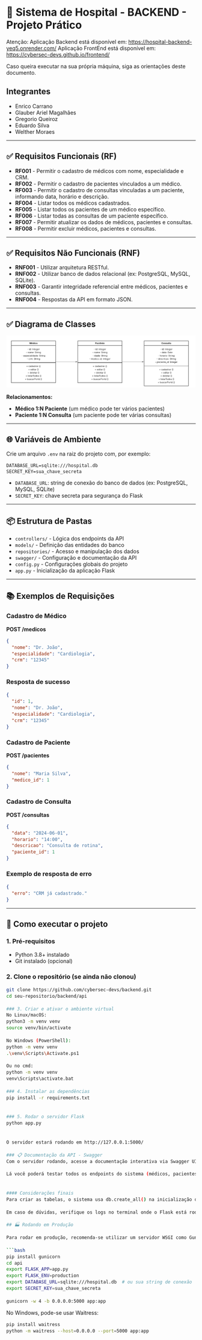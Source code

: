 # 🏥 Sistema de Hospital - BACKEND - Projeto Prático

Atenção: 
Aplicação Backend está disponível em: <https://hospital-backend-yeq5.onrender.com/>
Aplicação FrontEnd está disponível em: <https://cybersec-devs.github.io/frontend/>

Caso queira executar na sua própria máquina, siga as orientações deste documento.

## Integrantes

- Enrico Carrano  
- Glauber Ariel Magalhães  
- Gregorio Queiroz  
- Eduardo Silva  
- Welther Moraes  

---

## ✅ Requisitos Funcionais (RF)

- **RF001** - Permitir o cadastro de médicos com nome, especialidade e CRM.  
- **RF002** - Permitir o cadastro de pacientes vinculados a um médico.  
- **RF003** - Permitir o cadastro de consultas vinculadas a um paciente, informando data, horário e descrição.  
- **RF004** - Listar todos os médicos cadastrados.  
- **RF005** - Listar todos os pacientes de um médico específico.  
- **RF006** - Listar todas as consultas de um paciente específico.  
- **RF007** - Permitir atualizar os dados de médicos, pacientes e consultas.  
- **RF008** - Permitir excluir médicos, pacientes e consultas.  

---

## ✅ Requisitos Não Funcionais (RNF)

- **RNF001** - Utilizar arquitetura RESTful.  
- **RNF002** - Utilizar banco de dados relacional (ex: PostgreSQL, MySQL, SQLite).  
- **RNF003** - Garantir integridade referencial entre médicos, pacientes e consultas.  
- **RNF004** - Respostas da API em formato JSON.  

---

## ✅ Diagrama de Classes

![Diagrama UML](Classe%20UML.png)

**Relacionamentos:**

- **Médico 1:N Paciente** (um médico pode ter vários pacientes)  
- **Paciente 1:N Consulta** (um paciente pode ter várias consultas)  

---

## 🌐 Variáveis de Ambiente

Crie um arquivo `.env` na raiz do projeto com, por exemplo:

```
DATABASE_URL=sqlite:///hospital.db
SECRET_KEY=sua_chave_secreta
```

- `DATABASE_URL`: string de conexão do banco de dados (ex: PostgreSQL, MySQL, SQLite)
- `SECRET_KEY`: chave secreta para segurança do Flask

---

## 📦 Estrutura de Pastas

- `controllers/` - Lógica dos endpoints da API
- `models/` - Definição das entidades do banco
- `repositories/` - Acesso e manipulação dos dados
- `swagger/` - Configuração e documentação da API
- `config.py` - Configurações globais do projeto
- `app.py` - Inicialização da aplicação Flask

---

## 📚 Exemplos de Requisições

### Cadastro de Médico
**POST /medicos**
```json
{
  "nome": "Dr. João",
  "especialidade": "Cardiologia",
  "crm": "12345"
}
```

### Resposta de sucesso
```json
{
  "id": 1,
  "nome": "Dr. João",
  "especialidade": "Cardiologia",
  "crm": "12345"
}
```

### Cadastro de Paciente
**POST /pacientes**
```json
{
  "nome": "Maria Silva",
  "medico_id": 1
}
```

### Cadastro de Consulta
**POST /consultas**
```json
{
  "data": "2024-06-01",
  "horario": "14:00",
  "descricao": "Consulta de rotina",
  "paciente_id": 1
}
```

### Exemplo de resposta de erro
```json
{
  "erro": "CRM já cadastrado."
}
```

---

## 🚀 Como executar o projeto

### 1. Pré-requisitos

- Python 3.8+ instalado  
- Git instalado (opcional)  

### 2. Clone o repositório (se ainda não clonou)

```bash
git clone https://github.com/cybersec-devs/backend.git
cd seu-repositorio/backend/api

### 3. Criar e ativar o ambiente virtual
No Linux/macOS:  
python3 -m venv venv  
source venv/bin/activate  
 
No Windows (PowerShell):  
python -m venv venv  
.\venv\Scripts\Activate.ps1  

Ou no cmd:   
python -m venv venv  
venv\Scripts\activate.bat  

### 4. Instalar as dependências
pip install -r requirements.txt


### 5. Rodar o servidor Flask
python app.py  


O servidor estará rodando em http://127.0.0.1:5000/

### 📋 Documentação da API - Swagger
Com o servidor rodando, acesse a documentação interativa via Swagger UI em: http://127.0.0.1:5000/

Lá você poderá testar todos os endpoints do sistema (médicos, pacientes, consultas), ver modelos de dados, parâmetros e respostas.


#### Considerações finais
Para criar as tabelas, o sistema usa db.create_all() na inicialização do app.

Em caso de dúvidas, verifique os logs no terminal onde o Flask está rodando.

## 🏭 Rodando em Produção

Para rodar em produção, recomenda-se utilizar um servidor WSGI como Gunicorn (Linux) ou Waitress (Windows). Exemplo com Gunicorn:

```bash
pip install gunicorn
cd api
export FLASK_APP=app.py
export FLASK_ENV=production
export DATABASE_URL=sqlite:///hospital.db  # ou sua string de conexão
export SECRET_KEY=sua_chave_secreta

gunicorn -w 4 -b 0.0.0.0:5000 app:app
```

No Windows, pode-se usar Waitress:

```bash
pip install waitress
python -m waitress --host=0.0.0.0 --port=5000 app:app
```

